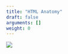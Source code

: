 ```yaml
---
title: "HTML Anatomy"
draft: false
arguments: []
weight: 0
---
```


<img src="/img/content/html/html_anatomy.png" class="img-fluid figure-img img-custom">
